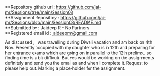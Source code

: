 **Repository github url : https://github.com/jai-mr/Sessions/tree/main/Session08 <br/>
**Assignment Repository : https://github.com/jai-mr/Sessions/blob/main/Session08/README.md <br/>
**Submitted by : Jaideep R - No Partners<br/>
**Registered email id : jaideepmr@gmail.com<br/>

As discussed , I was travelling during Diwali vacation and am back on 4th Nov. 
Presently occupied with my daughter who is in 12th and preparing for her entrance exams which are going on in parallel to the 12th prelims.. so finding time is a bit difficult. But yes would be working on the assignments definitely and send you the email as and when I complete it. Request to please help out. 
Marking a place-holder for the assignment.

